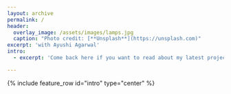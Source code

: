 ```yaml
---
layout: archive
permalink: /
header:
  overlay_image: /assets/images/lamps.jpg
  caption: "Photo credit: [**Unsplash**](https://unsplash.com)"
excerpt: 'with Ayushi Agarwal'
intro:
  - excerpt: 'Come back here if you want to read about my latest projects and get updated on recent developments in the field of AI and Semicondictor Industry'

---
```



{% include feature_row id="intro" type="center" %}
